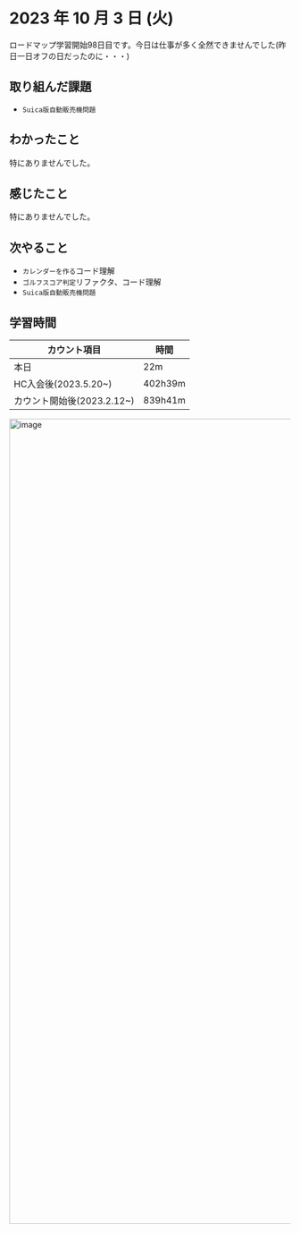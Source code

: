 # 2023 年 10 月 3 日 (火)

ロードマップ学習開始98日目です。今日は仕事が多く全然できませんでした(昨日一日オフの日だったのに・・・)


## 取り組んだ課題

- `Suica版自動販売機問題`


## わかったこと

特にありませんでした。


## 感じたこと

特にありませんでした。


## 次やること

- `カレンダーを作る`コード理解
- `ゴルフスコア判定`リファクタ、コード理解
- `Suica版自動販売機問題`


## 学習時間

|カウント項目|時間|
|----|----|
|本日|22m|
|HC入会後(2023.5.20~)|402h39m|
|カウント開始後(2023.2.12~)|839h41m|

<img width="1440" alt="image" src="https://github.com/yokoyamamn/daily_report/assets/94735931/e89cd908-13f7-4f2f-a657-483e1ba1752a">

